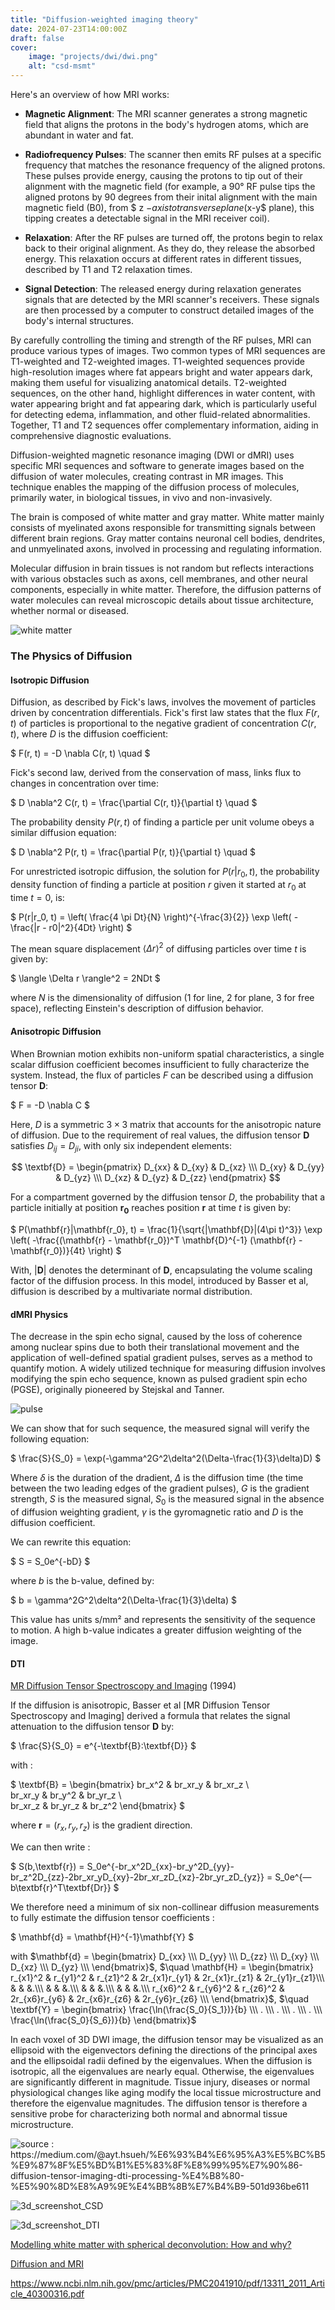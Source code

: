 ```yaml
---
title: "Diffusion-weighted imaging theory"
date: 2024-07-23T14:00:00Z
draft: false
cover: 
    image: "projects/dwi/dwi.png"
    alt: "csd-msmt"
---
```



Here's an overview of how MRI works:

- **Magnetic Alignment**: The MRI scanner generates a strong magnetic field that aligns the protons in the body's hydrogen atoms, which are abundant in water and fat.

- **Radiofrequency Pulses**: The scanner then emits RF pulses at a specific frequency that matches the resonance frequency of the aligned protons. These pulses provide energy, causing the protons to tip out of their alignment with the magnetic field (for example, a 90° RF pulse tips the aligned protons by 90 degrees from their inital alignment with the main magnetic field (B0), from $ z $-axis to transverse plane ($x-y$ plane), this tipping creates a detectable signal in the MRI receiver coil).

- **Relaxation**: After the RF pulses are turned off, the protons begin to relax back to their original alignment. As they do, they release the absorbed energy. This relaxation occurs at different rates in different tissues, described by T1 and T2 relaxation times.

- **Signal Detection**: The released energy during relaxation generates signals that are detected by the MRI scanner's receivers. These signals are then processed by a computer to construct detailed images of the body's internal structures.

By carefully controlling the timing and strength of the RF pulses, MRI can produce various types of images. Two common types of MRI sequences are T1-weighted and T2-weighted images. T1-weighted sequences provide high-resolution images where fat appears bright and water appears dark, making them useful for visualizing anatomical details. T2-weighted sequences, on the other hand, highlight differences in water content, with water appearing bright and fat appearing dark, which is particularly useful for detecting edema, inflammation, and other fluid-related abnormalities. Together, T1 and T2 sequences offer complementary information, aiding in comprehensive diagnostic evaluations.


Diffusion-weighted magnetic resonance imaging (DWI or dMRI) uses specific MRI sequences and software to generate images based on the diffusion of water molecules, creating contrast in MR images. This technique enables the mapping of the diffusion process of molecules, primarily water, in biological tissues, in vivo and non-invasively.

The brain is composed of white matter and gray matter. White matter mainly consists of myelinated axons responsible for transmitting signals between different brain regions. Gray matter contains neuronal cell bodies, dendrites, and unmyelinated axons, involved in processing and regulating information.

Molecular diffusion in brain tissues is not random but reflects interactions with various obstacles such as axons, cell membranes, and other neural components, especially in white matter. Therefore, the diffusion patterns of water molecules can reveal microscopic details about tissue architecture, whether normal or diseased.


![white matter](../../projects/dwi/wm.png)

### The Physics of Diffusion
#### Isotropic Diffusion

Diffusion, as described by Fick's laws, involves the movement of particles driven by concentration differentials. Fick's first law states that the flux $F(r, t)$ of particles is proportional to the negative gradient of concentration $C(r, t)$, where $D$ is the diffusion coefficient:

$
F(r, t) = -D \nabla C(r, t) \quad 
$

Fick's second law, derived from the conservation of mass, links flux to changes in concentration over time:

$
D \nabla^2 C(r, t) = \frac{\partial C(r, t)}{\partial t} \quad 
$

The probability density $P(r, t)$ of finding a particle per unit volume obeys a similar diffusion equation:

$
D \nabla^2 P(r, t) = \frac{\partial P(r, t)}{\partial t} \quad 
$

For unrestricted isotropic diffusion, the solution for $P(r|r_0, t)$, the probability density function of finding a particle at position $r$ given it started at $r_0$ at time $t = 0$, is:

$
P(r|r_0, t) = \left( \frac{4 \pi Dt}{N} \right)^{-\frac{3}{2}} \exp \left( -\frac{|r - r0|^2}{4Dt} \right) 
$

The mean square displacement $\langle \Delta r \rangle^2$ of diffusing particles over time $t$ is given by:

$
\langle \Delta r \rangle^2 = 2NDt 
$

where $N$ is the dimensionality of diffusion (1 for line, 2 for plane, 3 for free space), reflecting Einstein's description of diffusion behavior.

#### Anisotropic Diffusion


When Brownian motion exhibits non-uniform spatial characteristics, a single scalar diffusion coefficient becomes insufficient to fully characterize the system. Instead, the flux of particles $F$ can be described using a diffusion tensor $\mathbf{D}$:

$
F = -D \nabla C 
$

Here, $D$ is a symmetric $3 \times 3$ matrix that accounts for the anisotropic nature of diffusion. Due to the requirement of real values, the diffusion tensor $\textbf{D}$ satisfies $D_{ij} = D_{ji}$, with only six independent elements:

$$
\textbf{D} = \begin{pmatrix}
    D_{xx} & D_{xy} & D_{xz} \\\
    D_{xy} & D_{yy} & D_{yz} \\\
    D_{xz} & D_{yz} & D_{zz}
\end{pmatrix} 
$$

For a compartment governed by the diffusion tensor $D$, the probability that a particle initially at position $\mathbf{r_0}$ reaches position $\textbf{r}$ at time $t$ is given by:

$
P(\mathbf{r}|\mathbf{r_0}, t) = \frac{1}{\sqrt{|\mathbf{D}|(4\pi t)^3}} \exp \left( -\frac{(\mathbf{r} - \mathbf{r_0})^T \mathbf{D}^{-1} (\mathbf{r} - \mathbf{r_0})}{4t} \right) 
$

With, $|\mathbf{D}|$ denotes the determinant of $\mathbf{D}$, encapsulating the volume scaling factor of the diffusion process. 
In this model, introduced by Basser et al, diffusion is described by a multivariate normal distribution. 


#### dMRI Physics

The decrease in the spin echo signal, caused by the loss of coherence among nuclear spins due to both their translational movement and the application of well-defined spatial gradient pulses, serves as a method to quantify motion. A widely utilized technique for measuring diffusion involves modifying the spin echo sequence, known as pulsed gradient spin echo (PGSE), originally pioneered by Stejskal and Tanner. 

![pulse](../../projects/dwi/pulse.png)

We can show that for such sequence, the measured signal will verify the following equation: 

$
\frac{S}{S_0} = \exp(-\gamma^2G^2\delta^2(\Delta-\frac{1}{3}\delta)D)
$

Where $\delta$ is the duration of the dradient, $\Delta$ is the diffusion time (the time between the two leading edges of the gradient pulses), $G$ is the gradient strength, $S$ is the measured signal, $S_0$ is the measured signal in the absence of diffusion weighting gradient, $\gamma$ is the gyromagnetic ratio and $D$ is the diffusion coefficient. 

We can rewrite this equation: 

$
S = S_0e^{-bD}
$

where $b$ is the b-value, defined by: 

$
b = \gamma^2G^2\delta^2(\Delta-\frac{1}{3}\delta)
$

This value has units s/mm&sup2; and represents the sensitivity of the sequence to motion. A high b-value indicates a greater diffusion weighting of the image.


#### DTI 
[MR Diffusion Tensor Spectroscopy and Imaging](https://www.ncbi.nlm.nih.gov/pmc/articles/PMC1275686/pdf/biophysj00080-0261.pdf) (1994)

If the diffusion is anisotropic, Basser et al [MR Diffusion Tensor Spectroscopy and Imaging] derived a formula that relates the signal attenuation to the diffusion tensor $\textbf{D}$ by:

$
\frac{S}{S_0} = e^{-\textbf{B}:\textbf{D}}
$

with :

$
\textbf{B} = \begin{bmatrix}
br_x^2 & br_xr_y & br_xr_z \\\
br_xr_y & br_y^2 & br_yr_z \\\
br_xr_z & br_yr_z & br_z^2
\end{bmatrix} 
$

where $\textbf{r} = (r_x, r_y, r_z)$ is the gradient direction. 

We can then write : 

$
S(b,\textbf{r}) = S_0e^{-br_x^2D_{xx}-br_y^2D_{yy}-br_z^2D_{zz}-2br_xr_yD_{xy}-2br_xr_zD_{xz}-2br_yr_zD_{yz}} = S_0e^{—b\textbf{r}^T\textbf{Dr}}
$

We therefore need a minimum of six non-collinear diffusion measurements to fully estimate the diffusion tensor coefficients : 

$
\mathbf{d} = \mathbf{H}^{-1}\mathbf{Y}
$

with $\mathbf{d} = \begin{bmatrix}
D_{xx} \\\
D_{yy} \\\
D_{zz} \\\
D_{xy} \\\
D_{xz} \\\
D_{yz} \\\
\end{bmatrix}$, $\quad \mathbf{H} = \begin{bmatrix}
r_{x1}^2 & r_{y1}^2 & r_{z1}^2 & 2r_{x1}r_{y1} & 2r_{x1}r_{z1} & 2r_{y1}r_{z1}\\\
& & &.\\\
& & &.\\\
& & &.\\\
& & &.\\\
r_{x6}^2 & r_{y6}^2 & r_{z6}^2 & 2r_{x6}r_{y6} & 2r_{x6}r_{z6} & 2r_{y6}r_{z6} \\\
\end{bmatrix}$, $\quad \textbf{Y} = \begin{bmatrix}
\frac{\ln(\frac{S_0}{S_1})}{b} \\\
. \\\
. \\\
. \\\
. \\\
\frac{\ln(\frac{S_0}{S_6})}{b}
\end{bmatrix}$

In each voxel of 3D DWI image, the diffusion tensor may be visualized as an ellipsoid with the eigenvectors defining the directions of the principal axes and the ellipsoidal radii defined by the eigenvalues. When the diffusion is isotropic, all the eigenvalues are nearly equal. Otherwise, the eigenvalues are significantly different in magnitude. Tissue injury, diseases or normal physiological changes like aging modify the local tissue microstructure and therefore the eigenvalue magnitudes. The diffusion tensor is therefore a sensitive probe for characterizing both normal and abnormal tissue microstructure.  

![source : https://medium.com/@ayt.hsueh/%E6%93%B4%E6%95%A3%E5%BC%B5%E9%87%8F%E5%BD%B1%E5%83%8F%E8%99%95%E7%90%86-diffusion-tensor-imaging-dti-processing-%E4%B8%80-%E5%90%8D%E8%A9%9E%E4%BB%8B%E7%B4%B9-501d936be611 ](../../projects/dwi/ellipse.png)


![3d_screenshot_CSD](../../projects/dwi/3d_screenshot_CSD.png)

![3d_screenshot_DTI](../../projects/dwi/3d_screenshot_DTI.png)


[Modelling white matter with spherical deconvolution: How and why?](https://www.ncbi.nlm.nih.gov/pmc/articles/PMC6585735/pdf/NBM-32-na.pdf)

[Diffusion and MRI](https://imaging.mrc-cbu.cam.ac.uk/imaging/AnalyzingDiffusion?action=AttachFile&do=get&target=Diffusion_and_MRI.pdf)

https://www.ncbi.nlm.nih.gov/pmc/articles/PMC2041910/pdf/13311_2011_Article_40300316.pdf
